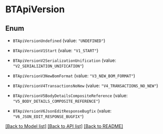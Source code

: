 # BTApiVersion

## Enum


* `BTApiVersionUndefined` (value: `"UNDEFINED"`)

* `BTApiVersionV1Start` (value: `"V1_START"`)

* `BTApiVersionV2SerializationUnification` (value: `"V2_SERIALIZATION_UNIFICATION"`)

* `BTApiVersionV3NewBomFormat` (value: `"V3_NEW_BOM_FORMAT"`)

* `BTApiVersionV4TransactionsNoNew` (value: `"V4_TRANSACTIONS_NO_NEW"`)

* `BTApiVersionV5BodyDetailsCompositeReference` (value: `"V5_BODY_DETAILS_COMPOSITE_REFERENCE"`)

* `BTApiVersionV6JsonEditResponseBugfix` (value: `"V6_JSON_EDIT_RESPONSE_BUGFIX"`)


[[Back to Model list]](../README.md#documentation-for-models) [[Back to API list]](../README.md#documentation-for-api-endpoints) [[Back to README]](../README.md)


